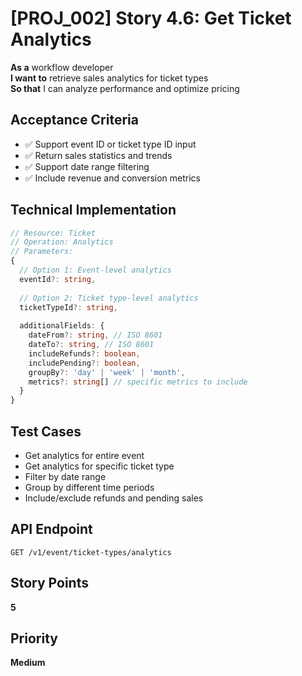 # [PROJ_002] Story 4.6: Get Ticket Analytics

**As a** workflow developer  
**I want to** retrieve sales analytics for ticket types  
**So that** I can analyze performance and optimize pricing

## Acceptance Criteria
- ✅ Support event ID or ticket type ID input
- ✅ Return sales statistics and trends
- ✅ Support date range filtering
- ✅ Include revenue and conversion metrics

## Technical Implementation
```typescript
// Resource: Ticket
// Operation: Analytics
// Parameters:
{
  // Option 1: Event-level analytics
  eventId?: string,
  
  // Option 2: Ticket type-level analytics
  ticketTypeId?: string,
  
  additionalFields: {
    dateFrom?: string, // ISO 8601
    dateTo?: string, // ISO 8601
    includeRefunds?: boolean,
    includePending?: boolean,
    groupBy?: 'day' | 'week' | 'month',
    metrics?: string[] // specific metrics to include
  }
}
```

## Test Cases
- Get analytics for entire event
- Get analytics for specific ticket type
- Filter by date range
- Group by different time periods
- Include/exclude refunds and pending sales

## API Endpoint
`GET /v1/event/ticket-types/analytics`

## Story Points
**5**

## Priority
**Medium**
